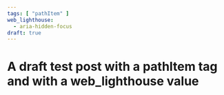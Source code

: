 ```yaml
---
tags: [ "pathItem" ]
web_lighthouse:
  - aria-hidden-focus
draft: true
---
```


# A draft test post with a pathItem tag and with a web_lighthouse value